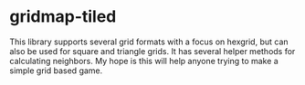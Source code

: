 # gridmap-tiled
This library supports several grid formats with a focus on hexgrid, but can also be used for square and triangle grids. It has several helper methods for calculating neighbors. My hope is this will help anyone trying to make a simple grid based game.
